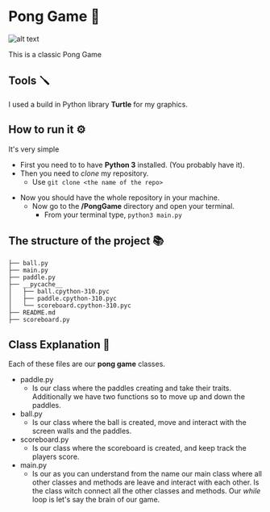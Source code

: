 # Pong Game 🏓

![alt text](https://github.com/sifisKoen/Pi-Playground/blob/main/ReadMe%20images/pongImage.png)

This is a classic Pong Game

## Tools 🪛

I used a build in Python library **Turtle** for my graphics.

## How to run it ⚙️

It's very simple

- First you need to to have **Python 3** installed. (You probably have it).
- Then you need to _clone_ my repository.
  - Use `git clone <the name of the repo>`

* Now you should have the whole repository in your machine.
  - Now go to the **/PongGame** directory and open your terminal.
    - From your terminal type, `python3 main.py`

## The structure of the project 📚

    ├── ball.py
    ├── main.py
    ├── paddle.py
    ├── __pycache__
    │   ├── ball.cpython-310.pyc
    │   ├── paddle.cpython-310.pyc
    │   └── scoreboard.cpython-310.pyc
    ├── README.md
    ├── scoreboard.py

## Class Explanation 📖

Each of these files are our **pong game** classes.

- paddle.py
  - Is our class where the paddles creating and take their traits. Additionally we have two functions so to move up and down the paddles.
- ball.py
  - Is our class where the ball is created, move and interact with the screen walls and the paddles.
- scoreboard.py
  - Is our class where the scoreboard is created, and keep track the players score.
- main.py
  - Is our as you can understand from the name our main class where all other classes and methods are leave and interact with each other. Is the class witch connect all the other classes and methods. Our _while_ loop is let's say the brain of our game.

